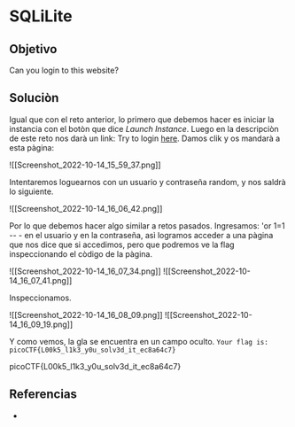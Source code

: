 # SQLiLite
## Objetivo
Can you login to this website?

## Soluciòn
Igual que con el reto anterior, lo primero que debemos hacer es iniciar la instancia con el botòn que dice *Launch Instance*.
Luego en la descripciòn de este reto nos darà un link: Try to login [here](http://saturn.picoctf.net:64863/).
Damos clik y os mandarà a esta pàgina:

![[Screenshot_2022-10-14_15_59_37.png]]

Intentaremos loguearnos con un usuario y contraseña random, y nos saldrà lo siguiente.

![[Screenshot_2022-10-14_16_06_42.png]]

Por lo que debemos hacer algo similar a retos pasados. Ingresamos: 
'or 1=1 -- -
en el usuario y en la contraseña, asì logramos acceder a una pàgina que nos dice que si accedimos, pero que podremos ve la flag inspeccionando el còdigo de la pàgina.

![[Screenshot_2022-10-14_16_07_34.png]]
![[Screenshot_2022-10-14_16_07_41.png]]

Inspeccionamos.

![[Screenshot_2022-10-14_16_08_09.png]]
![[Screenshot_2022-10-14_16_09_19.png]]

Y como vemos, la gla se encuentra en un campo oculto.
`Your flag is: picoCTF{L00k5_l1k3_y0u_solv3d_it_ec8a64c7}`

picoCTF{L00k5_l1k3_y0u_solv3d_it_ec8a64c7}

## Referencias
- []()